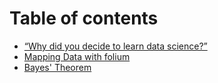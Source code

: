 # Table of contents

* [“Why did you decide to learn data science?”](README.md)
* [Mapping Data with folium](mapping-data-with-folium.md)
* [Bayes' Theorem](bayes-theorem.md)


